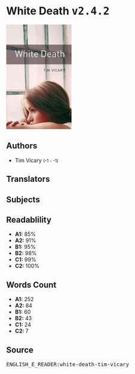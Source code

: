 # White Death <kbd>v2.4.2</kbd>

![](./cover.medium.jpg "")

## Authors


 - Tim Vicary <small>(-1 - -1)</small>

## Translators



## Subjects



## Readablility


 - **A1:** 85%
 - **A2:** 91%
 - **B1:** 95%
 - **B2:** 98%
 - **C1:** 99%
 - **C2:** 100%

## Words Count


 - **A1:** 252
 - **A2:** 84
 - **B1:** 60
 - **B2:** 43
 - **C1:** 24
 - **C2:** 7

## Source


<kbd>ENGLISH_E_READER:white-death-tim-vicary</kbd>
